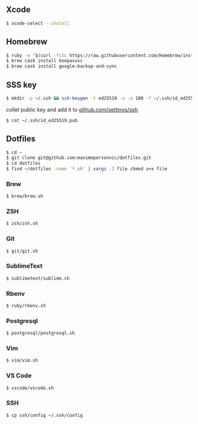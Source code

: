 ## Xcode

```bash
$ xcode-select --install
```

## Homebrew

```bash
$ ruby -e "$(curl -fsSL https://raw.githubusercontent.com/Homebrew/install/master/install)"
$ brew cask install keepassxc
$ brew cask install google-backup-and-sync
```

## SSS key

```bash
$ mkdir -p ~/.ssh && ssh-keygen -t ed25519 -o -a 100 -f ~/.ssh/id_ed25519 -C "TYPE_YOUR_EMAIL@HERE.com"
```

collet public key and add it to [github.com/settings/ssh](https://github.com/settings/ssh)

```bash
$ cat ~/.ssh/id_ed25519.pub
```

## Dotfiles

```bash
$ cd ~
$ git clone git@github.com:maximepersonnic/dotfiles.git
$ cd dotfiles
$ find ~/dotfiles -name '*.sh' | xargs -I file chmod u+x file
```

### Brew

```bash
$ brew/brew.sh
```

### ZSH

```bash
$ zsh/zsh.sh
```

### Git

```bash
$ git/git.sh
```

### SublimeText

```bash
$ sublimetext/sublime.sh
```

### Rbenv

```bash
$ ruby/rbenv.sh
```

### Postgresql

```bash
$ postgresql/postgresql.sh
```

### Vim

```bash
$ vim/vim.sh
```

### VS Code

```bash
$ vscode/vscode.sh
```

### SSH

```bash
$ cp ssh/config ~/.ssh/config
```

